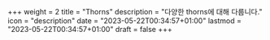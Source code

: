 +++
weight = 2
title = "Thorns"
description = "다양한 thorns에 대해 다룹니다."
icon = "description"
date = "2023-05-22T00:34:57+01:00"
lastmod = "2023-05-22T00:34:57+01:00"
draft = false
+++